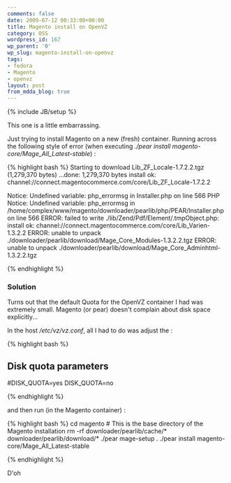 ```yaml
---
comments: false
date: 2009-07-12 00:33:00+00:00
title: Magento install on OpenVZ
category: OSS
wordpress_id: 167
wp_parent: '0'
wp_slug: magento-install-on-openvz
tags:
- fedora
- Magento
- openvz
layout: post
from_mdda_blog: true
---
```

{% include JB/setup %}


This one is a little embarrassing.

Just trying to install Magento on a new (fresh) container.  Running across the following style of error (when executing _./pear install magento-core/Mage_All_Latest-stable_) :


{% highlight bash %}
Starting to download Lib_ZF_Locale-1.7.2.2.tgz (1,279,370 bytes)
...done: 1,279,370 bytes
install ok: channel://connect.magentocommerce.com/core/Lib_ZF_Locale-1.7.2.2

Notice: Undefined variable: php_errormsg in Installer.php on line 566
PHP Notice:  Undefined variable: php_errormsg in /home/complex/www/magento/downloader/pearlib/php/PEAR/Installer.php on line 566
ERROR: failed to write ./lib/Zend/Pdf/Element/.tmpObject.php:
install ok: channel://connect.magentocommerce.com/core/Lib_Varien-1.3.2.2
ERROR: unable to unpack ./downloader/pearlib/download/Mage_Core_Modules-1.3.2.2.tgz
ERROR: unable to unpack ./downloader/pearlib/download/Mage_Core_Adminhtml-1.3.2.2.tgz

{% endhighlight %}


### Solution


Turns out that the default Quota for the OpenVZ container I had was extremely small.  Magento (or pear) doesn't complain about disk space explicitly...

In the host _/etc/vz/vz.conf_, all I had to do was adjust the :


{% highlight bash %}
## Disk quota parameters
#DISK_QUOTA=yes
DISK_QUOTA=no

{% endhighlight %}

and then run (in the Magento container) :

{% highlight bash %}
cd magento # This is the base directory of the Magento installation
rm -rf downloader/pearlib/cache/* downloader/pearlib/download/*
./pear mage-setup .
./pear install magento-core/Mage_All_Latest-stable

{% endhighlight %}

D'oh
